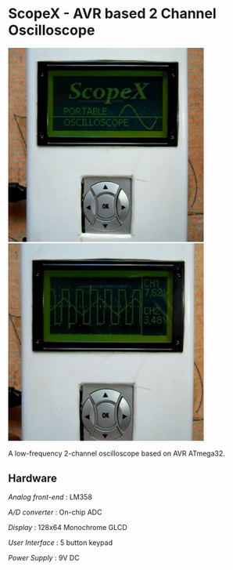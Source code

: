 ScopeX - AVR based 2 Channel Oscilloscope
=========================================

<img src="https://github.com/visakhanc/ScopeX/blob/master/pic/pic1.jpg" width="400">    <img src="https://github.com/visakhanc/ScopeX/blob/master/pic/pic2.jpg" width="400">


A low-frequency 2-channel oscilloscope based on AVR ATmega32. 


Hardware
--------
	

_Analog front-end_ : LM358
	
_A/D converter_ : On-chip ADC

_Display_ : 128x64 Monochrome GLCD

_User Interface_ : 5 button keypad

_Power Supply_ : 9V DC





